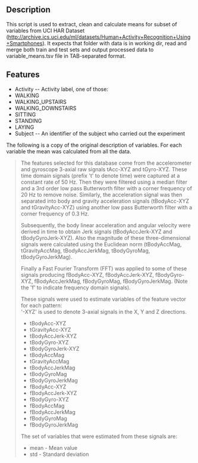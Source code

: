 ## Description
This script is used to extract, clean and calculate means for subset of variables from UCI HAR Dataset (http://archive.ics.uci.edu/ml/datasets/Human+Activity+Recognition+Using+Smartphones). It expects that folder with data is in working dir, read and merge both train and test sets and output processed data to variable_means.tsv file in TAB-separated format.

## Features
 * Activity -- Activity label, one of those:
  * WALKING
  * WALKING_UPSTAIRS
  * WALKING_DOWNSTAIRS
  * SITTING
  * STANDING
  * LAYING
 * Subject -- An identifier of the subject who carried out the experiment

The following is a copy of the original description of variables. For each variable the mean was calculated from all the data.

> The features selected for this database come from the accelerometer and gyroscope 3-axial raw signals tAcc-XYZ and tGyro-XYZ. These time domain signals (prefix 't' to denote time) were captured at a constant rate of 50 Hz. Then they were filtered using a median filter and a 3rd order low pass Butterworth filter with a corner frequency of 20 Hz to remove noise. Similarly, the acceleration signal was then separated into body and gravity acceleration signals (tBodyAcc-XYZ and tGravityAcc-XYZ) using another low pass Butterworth filter with a corner frequency of 0.3 Hz. 
> 
> Subsequently, the body linear acceleration and angular velocity were derived in time to obtain Jerk signals (tBodyAccJerk-XYZ and tBodyGyroJerk-XYZ). Also the magnitude of these three-dimensional signals were calculated using the Euclidean norm (tBodyAccMag, tGravityAccMag, tBodyAccJerkMag, tBodyGyroMag, tBodyGyroJerkMag). 
> 
> Finally a Fast Fourier Transform (FFT) was applied to some of these signals producing fBodyAcc-XYZ, fBodyAccJerk-XYZ, fBodyGyro-XYZ, fBodyAccJerkMag, fBodyGyroMag, fBodyGyroJerkMag. (Note the 'f' to indicate frequency domain signals). 
> 
> These signals were used to estimate variables of the feature vector for each pattern:  
'-XYZ' is used to denote 3-axial signals in the X, Y and Z directions.
> 
>  * tBodyAcc-XYZ
>  * tGravityAcc-XYZ
>  * tBodyAccJerk-XYZ
>  * tBodyGyro-XYZ
>  * tBodyGyroJerk-XYZ
>  * tBodyAccMag
>  * tGravityAccMag
>  * tBodyAccJerkMag
>  * tBodyGyroMag
>  * tBodyGyroJerkMag
>  * fBodyAcc-XYZ
>  * fBodyAccJerk-XYZ
>  * fBodyGyro-XYZ
>  * fBodyAccMag
>  * fBodyAccJerkMag
>  * fBodyGyroMag
>  * fBodyGyroJerkMag
> 
> The set of variables that were estimated from these signals are: 
> 
>  * mean - Mean value
>  * std - Standard deviation
